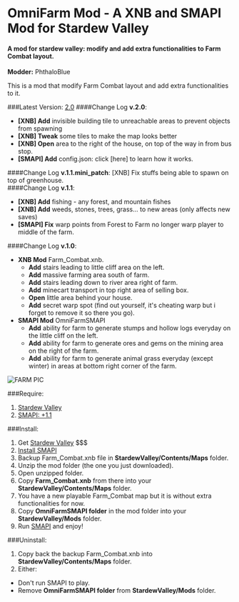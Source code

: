 # OmniFarm Mod - A XNB and SMAPI Mod for Stardew Valley
#### A mod for stardew valley: modify and add extra functionalities to Farm Combat layout.

**Modder:** PhthaloBlue  

This is a mod that modify Farm Combat layout and add extra functionalities to it.

###Latest Version: [2.0](https://github.com/lambui/StardewValleyMod_OmniFarm/releases)
####Change Log **v.2.0**:
+ **[XNB] Add** invisible building tile to unreachable areas to prevent objects from spawning
+ **[XNB] Tweak** some tiles to make the map looks better
+ **[XNB] Open** area to the right of the house, on top of the way in from bus stop.
+ **[SMAPI] Add** config.json: click [here] to learn how it works.

####Change Log **v.1.1.mini_patch**: [XNB] Fix stuffs being able to spawn on top of greenhouse.  
####Change Log **v.1.1**:
+ **[XNB] Add** fishing - any forest, and mountain fishes
+ **[XNB] Add** weeds, stones, trees, grass... to new areas (only affects new saves)
+ **[SMAPI] Fix** warp points from Forest to Farm no longer warp player to middle of the farm.

####Change Log **v.1.0**:
+ **XNB Mod** Farm_Combat.xnb.
  - **Add** stairs leading to little cliff area on the left.
  - **Add** massive farming area south of farm.
  - **Add** stairs leading down to river area right of farm.
  - **Add** minecart transport in top right area of selling box.
  - **Open** little area behind your house.
  - **Add** secret warp spot (find out yourself, it's cheating warp but i forget to remove it so there you go).
+ **SMAPI Mod** OmniFarmSMAPI
  - **Add** ability for farm to generate stumps and hollow logs everyday on the little cliff on the left.
  - **Add** ability for farm to generate ores and gems on the mining area on the right of the farm.
  - **Add** ability for farm to generate animal grass everyday (except winter) in areas at bottom right corner of the farm.
  
![FARM PIC](https://github.com/lambui/StardewValleyMod_OmniFarm/blob/master/OmniFarm.PNG)
  
###Require:  
1. [Stardew Valley](http://store.steampowered.com/app/413150/)
2. [SMAPI: +1.1](https://github.com/ClxS/SMAPI/releases)

###Install:  
1. Get [Stardew Valley](http://store.steampowered.com/app/413150/) $$$
2. [Install SMAPI](http://canimod.com/guides/using-mods#installing-smapi)
3. Backup Farm_Combat.xnb file in **StardewValley/Contents/Maps** folder. 
4. Unzip the mod folder (the one you just downloaded).
5. Open unzipped folder. 
6. Copy **Farm_Combat.xnb** from there into your **StardewValley/Contents/Maps** folder.
7. You have a new playable Farm_Combat map but it is without extra functionalities for now.
8. Copy **OmniFarmSMAPI folder** in the mod folder into your **StardewValley/Mods** folder.
9. Run [SMAPI](http://canimod.com/guides/using-mods#installing-smapi) and enjoy!

###Uninstall:  
1. Copy back the backup Farm_Combat.xnb into **StardewValley/Contents/Maps** folder.
2. Either:
  - Don't run SMAPI to play.
  - Remove **OmniFarmSMAPI folder** from **StardewValley/Mods** folder.

